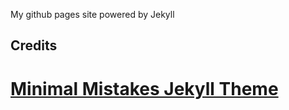 My github pages site powered by Jekyll

## Credits

# [Minimal Mistakes Jekyll Theme](https://mmistakes.github.io/minimal-mistakes/)
